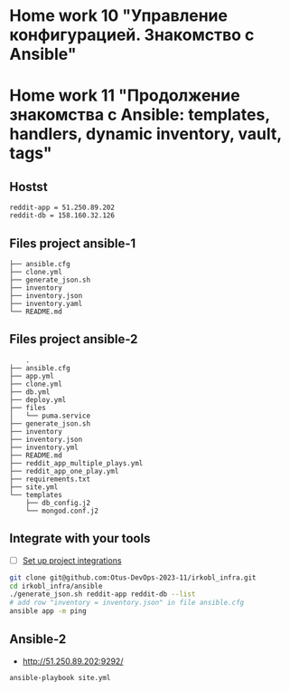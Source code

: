 # Home work 10 "Управление конфигурацией. Знакомство с Ansible"
# Home work 11 "Продолжение знакомства с Ansible: templates, handlers, dynamic inventory, vault, tags"

## Hostst

    reddit-app = 51.250.89.202
    reddit-db = 158.160.32.126

## Files project ansible-1

    ├── ansible.cfg
    ├── clone.yml
    ├── generate_json.sh
    ├── inventory
    ├── inventory.json
    ├── inventory.yaml
    └── README.md

## Files project ansible-2

        .
    ├── ansible.cfg
    ├── app.yml
    ├── clone.yml
    ├── db.yml
    ├── deploy.yml
    ├── files
    │   └── puma.service
    ├── generate_json.sh
    ├── inventory
    ├── inventory.json
    ├── inventory.yml
    ├── README.md
    ├── reddit_app_multiple_plays.yml
    ├── reddit_app_one_play.yml
    ├── requirements.txt
    ├── site.yml
    └── templates
        ├── db_config.j2
        └── mongod.conf.j2

## Integrate with your tools

- [ ] [Set up project integrations](git@github.com:Otus-DevOps-2023-11/irkobl_infra.git)

```bash
git clone git@github.com:Otus-DevOps-2023-11/irkobl_infra.git
cd irkobl_infra/ansible
./generate_json.sh reddit-app reddit-db --list
# add row "inventory = inventory.json" in file ansible.cfg
ansible app -m ping
```

## Ansible-2

- http://51.250.89.202:9292/

```bash
ansible-playbook site.yml
```



